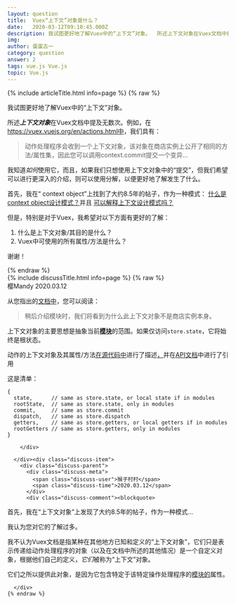 ```yaml
---
layout: question
title:  Vuex“上下文”对象是什么？
date:   2020-03-12T09:10:45.000Z
description: 我试图更好地了解Vuex中的“上下文”对象。  所述上下文对象在Vuex文档中提及无数次。例如，在https //vuex.vuejs.org/en/...
img: 
author: 蛋蛋古一
category: question
answer: 2
tags: vue.js Vue.js
topic: Vue.js
---
```

<div class="article-root">
  <div class="article">
    {% include articleTitle.html info=page %}
    {% raw %}
    <div class="article-content"><p><font style="vertical-align: inherit;"><font style="vertical-align: inherit;">我试图更好地了解Vuex中的“上下文”对象。  </font></font></p>

<p><font style="vertical-align: inherit;"><font style="vertical-align: inherit;">所述</font></font><strong><em><font style="vertical-align: inherit;"><font style="vertical-align: inherit;">上下文对象</font></font></em></strong><font style="vertical-align: inherit;"><font style="vertical-align: inherit;">在Vuex文档中提及无数次。</font><font style="vertical-align: inherit;">例如，在</font></font><a href="https://vuex.vuejs.org/en/actions.html" rel="noreferrer"><font style="vertical-align: inherit;"><font style="vertical-align: inherit;">https://vuex.vuejs.org/en/actions.html中</font></font></a><font style="vertical-align: inherit;"><font style="vertical-align: inherit;">，我们具有：</font></font></p>

<blockquote>
  <p><font style="vertical-align: inherit;"><font style="vertical-align: inherit;">动作处理程序会收到一个上下文对象，该对象在商店实例上公开了相同的方法/属性集，因此您可以调用context.commit提交一个变异...</font></font></p>
</blockquote>

<p><font style="vertical-align: inherit;"><font style="vertical-align: inherit;">我知道</font></font><em><font style="vertical-align: inherit;"><font style="vertical-align: inherit;">如何</font></font></em><font style="vertical-align: inherit;"><font style="vertical-align: inherit;">使用它，而且，如果我们只想使用上下文对象中的“提交”，但我们希望可以进行更深入的介绍，则可以使用分解，以便更好地了解发生了什么。  </font></font></p>

<p><font style="vertical-align: inherit;"><font style="vertical-align: inherit;">首先，我在“ context object”上找到了大约8.5年的帖子，作为一种模式：
 </font></font><a href="https://stackoverflow.com/questions/771983/what-is-context-object-design-pattern"><font style="vertical-align: inherit;"><font style="vertical-align: inherit;">什么是context object设计模式？</font></font></a><font style="vertical-align: inherit;"><font style="vertical-align: inherit;">并且 
 </font></font><a href="https://stackoverflow.com/questions/986865/can-you-explain-the-context-design-pattern"><font style="vertical-align: inherit;"><font style="vertical-align: inherit;">可以解释上下文设计模式吗？</font></font></a> </p>

<p><font style="vertical-align: inherit;"><font style="vertical-align: inherit;">但是，特别是对于Vuex，我希望对以下方面有更好的了解：</font></font></p>

<ol>
<li><font style="vertical-align: inherit;"><font style="vertical-align: inherit;">什么是上下文对象/其目的是什么？</font></font></li>
<li><font style="vertical-align: inherit;"><font style="vertical-align: inherit;">Vuex中可使用的所有属性/方法是什么？</font></font></li>
</ol>

<p><font style="vertical-align: inherit;"><font style="vertical-align: inherit;">谢谢！</font></font></p></div>
    {% endraw %}
  </div>

  <div class="discuss-wrapper">
    {% include discussTitle.html info=page %}
    {% raw %}
    <div class="discuss-item">
        <div class="discuss-parent">
          <div class="discuss-meta">
            <span class="discuss-user">樱Mandy</span>
            <span class="discuss-time">2020.03.12</span>
          </div>
          <div class="discuss-comment"><p><font style="vertical-align: inherit;"><font style="vertical-align: inherit;">从</font><font style="vertical-align: inherit;">您指出</font><font style="vertical-align: inherit;">的</font></font><a href="https://vuex.vuejs.org/en/actions.html" rel="noreferrer"><font style="vertical-align: inherit;"><font style="vertical-align: inherit;">文档中</font></font></a><font style="vertical-align: inherit;"><font style="vertical-align: inherit;">，您可以阅读：</font></font></p>

<blockquote>
  <p><font style="vertical-align: inherit;"><font style="vertical-align: inherit;">稍后介绍模块时，我们将看到为什么此上下文对象不是商店实例本身。</font></font></p>
</blockquote>

<p><font style="vertical-align: inherit;"><font style="vertical-align: inherit;">上下文对象的主要思想是抽象当前</font></font><a href="https://vuex.vuejs.org/en/modules.html" rel="noreferrer"><strong><font style="vertical-align: inherit;"><font style="vertical-align: inherit;">模块</font></font></strong></a><font style="vertical-align: inherit;"><font style="vertical-align: inherit;">的范围</font><font style="vertical-align: inherit;">。</font><font style="vertical-align: inherit;">如果仅访问</font></font><code>store.state</code><font style="vertical-align: inherit;"><font style="vertical-align: inherit;">，它将始终是根状态。</font></font></p>

<p><font style="vertical-align: inherit;"><font style="vertical-align: inherit;">动作的上下文对象及其属性/方法</font></font><a href="https://github.com/vuejs/vuex/blob/dev/src/store.js#L402" rel="noreferrer"><font style="vertical-align: inherit;"><font style="vertical-align: inherit;">在源代码中</font></font></a><font style="vertical-align: inherit;"><font style="vertical-align: inherit;">进行了描述</font><a href="https://github.com/vuejs/vuex/blob/dev/src/store.js#L402" rel="noreferrer"><font style="vertical-align: inherit;">，</font></a><font style="vertical-align: inherit;">并在</font><a href="https://vuex.vuejs.org/en/api.html" rel="noreferrer"><font style="vertical-align: inherit;">API文档</font></a><font style="vertical-align: inherit;">中进行了引用</font></font><a href="https://vuex.vuejs.org/en/api.html" rel="noreferrer"><font style="vertical-align: inherit;"></font></a></p>

<p><font style="vertical-align: inherit;"><font style="vertical-align: inherit;">这是清单：</font></font></p>

<pre><code>{<font></font>
  state,      // same as store.state, or local state if in modules<font></font>
  rootState,  // same as store.state, only in modules<font></font>
  commit,     // same as store.commit<font></font>
  dispatch,   // same as store.dispatch<font></font>
  getters,    // same as store.getters, or local getters if in modules<font></font>
  rootGetters // same as store.getters, only in modules<font></font>
}<font></font>
</code></pre></div>
        </div>
        
      </div><div class="discuss-item">
        <div class="discuss-parent">
          <div class="discuss-meta">
            <span class="discuss-user">猴子村村</span>
            <span class="discuss-time">2020.03.12</span>
          </div>
          <div class="discuss-comment"><blockquote>
  <p><font style="vertical-align: inherit;"><font style="vertical-align: inherit;">首先，我在“上下文对象”上发现了大约8.5年的帖子，作为一种模式...</font></font></p>
</blockquote>

<p><font style="vertical-align: inherit;"><font style="vertical-align: inherit;">我认为您对它的了解过多。</font></font></p>

<p><font style="vertical-align: inherit;"><font style="vertical-align: inherit;">我不认为Vuex文档是指某种在其他地方已知和定义的“上下文对象”，它们只是表示传递给动作处理程序的对象（以及在文档中所述的其他情况）是一个自定义对象，</font><font style="vertical-align: inherit;">根据他们自己的定义</font><font style="vertical-align: inherit;">，</font></font><em><font style="vertical-align: inherit;"><font style="vertical-align: inherit;">它们</font></font></em><font style="vertical-align: inherit;"><font style="vertical-align: inherit;">被称为“上下文”对象。</font></font></p>

<p><font style="vertical-align: inherit;"><font style="vertical-align: inherit;">它们之所以提供此对象，是因为它包含特定于该</font><font style="vertical-align: inherit;">特定操作处理程序</font><font style="vertical-align: inherit;">的</font></font><a href="https://vuex.vuejs.org/en/modules.html" rel="nofollow noreferrer"><font style="vertical-align: inherit;"><font style="vertical-align: inherit;">模块的</font></font></a><font style="vertical-align: inherit;"><font style="vertical-align: inherit;">属性</font><font style="vertical-align: inherit;">。</font></font></p></div>
        </div>
        
      </div>
    {% endraw %}
  </div>
<div>
